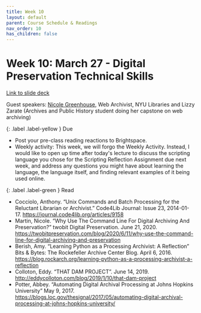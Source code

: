 ```yaml
---
title: Week 10
layout: default
parent: Course Schedule & Readings
nav_order: 10
has_children: false
---
```


# Week 10: March 27 - Digital Preservation Technical Skills
<a href="http://https://drive.google.com/file/d/1A1M7SLjq4wq1EtSSImYhw70Ia3nnCYz2/view?usp=drive_link" target="_blank">Link to slide deck</a>

Guest speakers: <a href="https://library.nyu.edu/people/nicole-greenhouse/" target="_blank">Nicole Greenhouse</a>, Web Archivist, NYU Libraries and Lizzy Zarate (Archives and Public History student doing her capstone on web archiving) 

{: .label .label-yellow }
Due
* Post your pre-class reading reactions to Brightspace.
* Weekly activity: This week, we will forgo the Weekly Activity. Instead, I would like to open up time after today's lecture to discuss the scripting language you chose for the Scripting Reflection Assignment due next week, and address any questions you might have about learning the language, the language itself, and finding relevant examples of it being used online.

{: .label .label-green }
Read
* Cocciolo, Anthony. “Unix Commands and Batch Processing for the Reluctant Librarian or Archivist.” Code4Lib Journal: Issue 23, 2014-01-17. <a href="https://journal.code4lib.org/articles/9158" target="_blank">https://journal.code4lib.org/articles/9158</a>
* Martin, Nicole. “Why Use The Command Line For Digital Archiving And Preservation?” twobit Digital Preservation. June 21, 2020. <a href="https://twobitpreservation.com/blog/2020/6/11/why-use-the-command-line-for-digital-archiving-and-preservation" target="_blank">https://twobitpreservation.com/blog/2020/6/11/why-use-the-command-line-for-digital-archiving-and-preservation</a>
* Berish, Amy. “Learning Python as a Processing Archivist: A Reflection” Bits & Bytes: The Rockefeller Archive Center Blog. April 6, 2016. <a href="https://blog.rockarch.org/learning-python-as-a-processing-archivist-a-reflection" target="_blank">https://blog.rockarch.org/learning-python-as-a-processing-archivist-a-reflection</a>
* Colloton, Eddy. “THAT DAM PROJECT”. June 14, 2019. <a href="http://eddycolloton.com/blog/2019/1/10/that-dam-project" target="_blank">http://eddycolloton.com/blog/2019/1/10/that-dam-project</a>
* Potter, Abbey. “Automating Digital Archival Processing at Johns Hopkins University” May 9, 2017. <a href="https://blogs.loc.gov/thesignal/2017/05/automating-digital-archival-processing-at-johns-hopkins-university/" target="_blank">https://blogs.loc.gov/thesignal/2017/05/automating-digital-archival-processing-at-johns-hopkins-university/</a>
